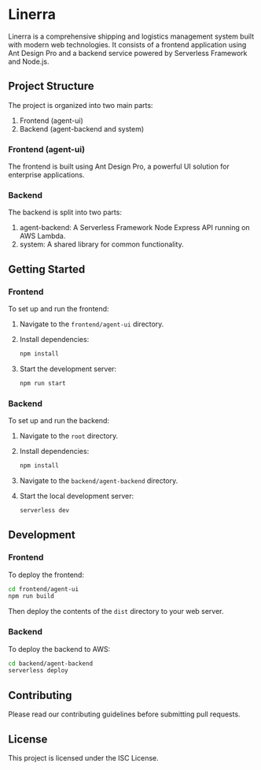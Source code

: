# Linerra

Linerra is a comprehensive shipping and logistics management system built with modern web technologies. It consists of a frontend application using Ant Design Pro and a backend service powered by Serverless Framework and Node.js.

## Project Structure

The project is organized into two main parts:

1. Frontend (agent-ui)
2. Backend (agent-backend and system)

### Frontend (agent-ui)

The frontend is built using Ant Design Pro, a powerful UI solution for enterprise applications.

### Backend

The backend is split into two parts:

1. agent-backend: A Serverless Framework Node Express API running on AWS Lambda.
2. system: A shared library for common functionality.

## Getting Started

### Frontend

To set up and run the frontend:

1. Navigate to the `frontend/agent-ui` directory.
2. Install dependencies:

   ```bash
   npm install
   ```

3. Start the development server:

   ```bash
   npm run start
   ```

### Backend

To set up and run the backend:

1. Navigate to the `root` directory.
2. Install dependencies:

   ```bash
   npm install
   ```

3. Navigate to the `backend/agent-backend` directory.
4. Start the local development server:

    ```bash
    serverless dev
    ```

## Development

### Frontend

To deploy the frontend:

  ```bash
  cd frontend/agent-ui
  npm run build
  ```

Then deploy the contents of the `dist` directory to your web server.

### Backend

To deploy the backend to AWS:

  ```bash
  cd backend/agent-backend
  serverless deploy
  ```

## Contributing

Please read our contributing guidelines before submitting pull requests.

## License

This project is licensed under the ISC License.
